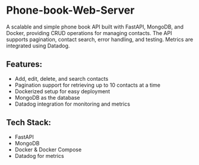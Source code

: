 # Phone-book-Web-Server
A scalable and simple phone book API built with FastAPI, MongoDB, and Docker, providing CRUD operations for managing contacts. The API supports pagination, contact search, error handling, and testing. Metrics are integrated using Datadog.

## Features:
- Add, edit, delete, and search contacts
- Pagination support for retrieving up to 10 contacts at a time
- Dockerized setup for easy deployment
- MongoDB as the database
- Datadog integration for monitoring and metrics


## Tech Stack:
- FastAPI
- MongoDB
- Docker & Docker Compose
- Datadog for metrics
